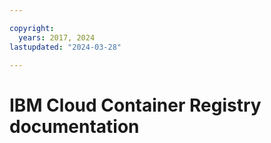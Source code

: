 ```yaml
---

copyright:
  years: 2017, 2024
lastupdated: "2024-03-28"

---
```



# IBM Cloud Container Registry documentation


  

